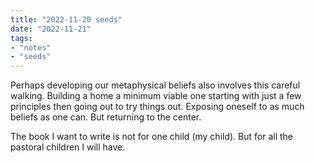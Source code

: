 ```yaml
---
title: "2022-11-20 seeds"
date: "2022-11-21"
tags:
- "notes"
- "seeds"
---
```


Perhaps developing our metaphysical beliefs also involves this careful walking. Building a home a minimum viable one starting with just a few principles then going out to try things out. Exposing oneself to as much beliefs as one can. But returning to the center.

The book I want to write is not for one child (my child). But for all the pastoral children I will have.